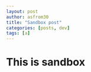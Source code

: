```yaml
---
layout: post
author: asfrom30
title: "Sandbox post"
categories: [posts, dev]
tags: [a]
---
```


# This is sandbox
